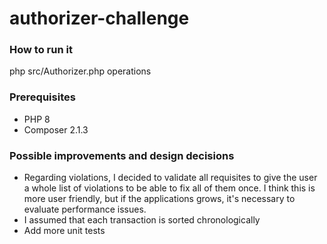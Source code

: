# authorizer-challenge

### How to run it
php src/Authorizer.php operations

### Prerequisites
- PHP 8
- Composer 2.1.3

### Possible improvements and design decisions
- Regarding violations, I decided to validate all requisites to give the user a whole list of violations to be able to fix all of them once. I think this is more user friendly, but if the applications grows, it's necessary to evaluate performance issues.
- I assumed that each transaction is sorted chronologically
- Add more unit tests